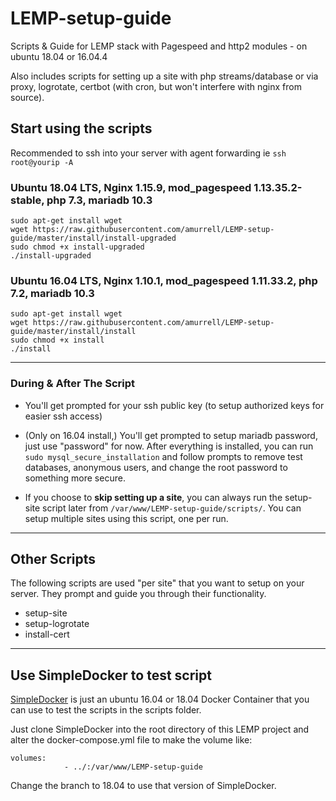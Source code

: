 # LEMP-setup-guide
Scripts &amp; Guide for LEMP stack with Pagespeed and http2 modules - on ubuntu 18.04 or 16.04.4

Also includes scripts for setting up a site with php streams/database or via proxy, logrotate, certbot (with cron, but won't interfere with nginx from source).

## Start using the scripts

Recommended to ssh into your server with agent forwarding ie `ssh root@yourip -A`

### Ubuntu 18.04 LTS, Nginx 1.15.9, mod_pagespeed 1.13.35.2-stable, php 7.3, mariadb 10.3
```
sudo apt-get install wget
wget https://raw.githubusercontent.com/amurrell/LEMP-setup-guide/master/install/install-upgraded
sudo chmod +x install-upgraded
./install-upgraded
```

### Ubuntu 16.04 LTS, Nginx 1.10.1, mod_pagespeed 1.11.33.2, php 7.2, mariadb 10.3
```
sudo apt-get install wget
wget https://raw.githubusercontent.com/amurrell/LEMP-setup-guide/master/install/install
sudo chmod +x install
./install
```

---

### During & After The Script

- You'll get prompted for your ssh public key (to setup authorized keys for easier ssh access)

- (Only on 16.04 install,) You'll get prompted to setup mariadb password, just use "password" for now. After everything is installed, you can run `sudo mysql_secure_installation` and follow prompts to remove test databases, anonymous users, and change the root password to something more secure.

- If you choose to **skip setting up a site**, you can always run the setup-site script later from `/var/www/LEMP-setup-guide/scripts/`. You can setup multiple sites using this script, one per run.

---

## Other Scripts

The following scripts are used "per site" that you want to setup on your server. They prompt and guide you through their functionality.

- setup-site
- setup-logrotate
- install-cert

---

## Use SimpleDocker to test script

[SimpleDocker](https://github.com/amurrell/SimpleDocker) is just an ubuntu 16.04 or 18.04 Docker Container that you can use to test the scripts in the scripts folder.

Just clone SimpleDocker into the root directory of this LEMP project and alter the docker-compose.yml file to make the volume like:

```
volumes:
            - ../:/var/www/LEMP-setup-guide
```

Change the branch to 18.04 to use that version of SimpleDocker.
